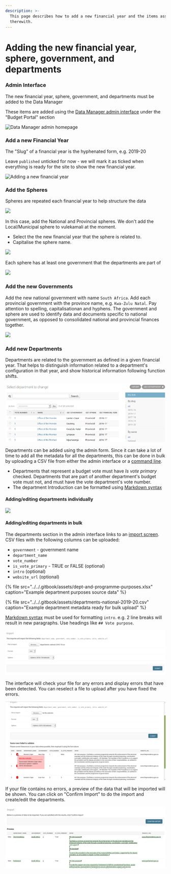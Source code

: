 ```yaml
---
description: >-
  This page describes how to add a new financial year and the items associated
  therewith.
---
```


# Adding the new financial year, sphere, government, and departments

### Admin Interface

The new financial year, sphere, government, and departments must be added to the Data Manager

These items are added using the [Data Manager admin interface](https://datamanager.vulekamali.gov.za/admin/) under the "Budget Portal" section

![Data Manager admin homepage](../../.gitbook/assets/vulekamali-admin-new-year.png)

### Add a new Financial Year

The "Slug" of a financial year is the hyphenated form, e.g. 2019-20

Leave `published` unticked for now - we will mark it as ticked when everything is ready for the site to show the new financial year.

![Adding a new financial year](../../.gitbook/assets/vulekamali-admin-new-year-form.png)

### Add the Spheres

Spheres are repeated each financial year to help structure the data

![](../../.gitbook/assets/vulekamali-admin-spheres.png)

In this case, add the National and Provincial spheres. We don't add the Local/Municipal sphere to vulekamali at the moment.

* Select the the new financial year that the sphere is related to.
* Capitalise the sphere name.

![](../../.gitbook/assets/vulekamali-admin-new-sphere-form.png)

Each sphere has at least one government that the departments are part of

![](../../.gitbook/assets/vulekamali-admin-governments.png)

### Add the new Governments

Add the new national government with name `South Africa`. Add each provincial government with the province name, e.g. `Kwa-Zulu Natal`. Pay attention to spelling, capitalisationan and hyphens. The government and sphere are used to identify data and documents specific to national government, as opposed to consolidated national and provincial finances together.

![](../../.gitbook/assets/vulekamali-admin-government-form.png)

### Add new Departments

Departments are related to the government as defined in a given financial year. That helps to distinguish information related to a department's configuration in that year, and show historical information following function shifts.

![](../../.gitbook/assets/screenshot-at-2019-05-16-09-47-44.png)

Departments can be added using the admin form. Since it can take a lot of time to add all the metadata for all the departments, this can be done in bulk by uploading a CSV file from either the admin interface or a [command line](https://github.com/vulekamali/datamanager#loading-departments-in-bulk).

* Departments that represent a budget vote must have _Is vote primary_ checked. Departments that are part of another department's budget vote must not, and must have the vote department's vote number.
* The department Introduction can be formatted using [Markdown syntax](https://daringfireball.net/projects/markdown/syntax)

#### Adding/editing departments individually

![](../../.gitbook/assets/vulekamali-admin-department-form.png)

#### Adding/editing departments in bulk

The departments section in the admin interface links to an [import screen](https://datamanager.vulekamali.gov.za/admin/budgetportal/department/import/). CSV files with the following columns can be uploaded:

* `government` - government name
* `department_name`
* `vote_number`
* `is_vote_primary` - TRUE or FALSE \(optional\)
* `intro` \(optional\)
* `website_url` \(optional\)

{% file src="../../.gitbook/assets/dept-and-programme-purposes.xlsx" caption="Example department purposes source data" %}

{% file src="../../.gitbook/assets/departments-national-2019-20.csv" caption="Example department metadata ready for bulk upload" %}

[Markdown syntax](https://daringfireball.net/projects/markdown/syntax#header) must be used for formatting `intro`. e.g. 2 line breaks will result in new paragraphs. Use headings like `## Vote purpose`.

![](../../.gitbook/assets/screenshot-at-2019-05-16-09-31-09.png)

The interface will check your file for any errors and display errors that have been detected. You can reselect a file to upload after you have fixed the errors.  

![](../../.gitbook/assets/screenshot-at-2019-05-16-00-48-15.png)

If your file contains no errors, a preview of the data that will be imported will be shown. You can click on "Confirm Import" to do the import and create/edit the departments.

![](../../.gitbook/assets/screenshot-at-2019-05-16-09-31-27.png)

